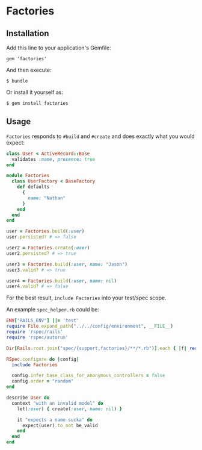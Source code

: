 # Factories

## Installation

Add this line to your application's Gemfile:

    gem 'factories'

And then execute:

    $ bundle

Or install it yourself as:

    $ gem install factories

## Usage

`Factories` responds to `#build` and `#create` and does exactly what you
would expect:

```ruby
class User < ActiveRecord::Base
  validates :name, presence: true
end

module Factories
  class UserFactory < BaseFactory
    def defaults
      {
        name: "Nathan"
      }
    end
  end
end

user = Factories.build(:user)
user.persisted? # => false

user2 = Factories.create(:user)
user2.persisted? # => true

user3 = Factories.build(:user, name: "Jason")
user3.valid? # => true

user4 = Factories.build(:user, name: nil)
user4.valid? # => false
```

For the best result, `include Factories` into your test/spec scope.

An example `spec_helper.rb` could be:

```ruby
ENV["RAILS_ENV"] ||= 'test'
require File.expand_path("../../config/environment", __FILE__)
require 'rspec/rails'
require 'rspec/autorun'

Dir[Rails.root.join("spec/{support,factories}/**/*.rb")].each { |f| require f }

RSpec.configure do |config|
  include Factories

  config.infer_base_class_for_anonymous_controllers = false
  config.order = "random"
end

describe User do
  context "with an invalid model" do
    let(:user) { create(:user, name: nil) }

    it "expects a name sucka" do
      expect(user).to_not be_valid
    end
  end
end
```
